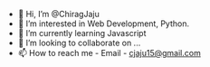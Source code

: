 - 👋 Hi, I’m @ChiragJaju
- 👀 I’m interested in Web Development, Python.
- 🌱 I’m currently learning Javascript
- 💞️ I’m looking to collaborate on ...
- 📫 How to reach me - Email - cjaju15@gmail.com

<!---
ChiragJaju/ChiragJaju is a ✨ special ✨ repository because its `README.md` (this file) appears on your GitHub profile.
You can click the Preview link to take a look at your changes.
--->
